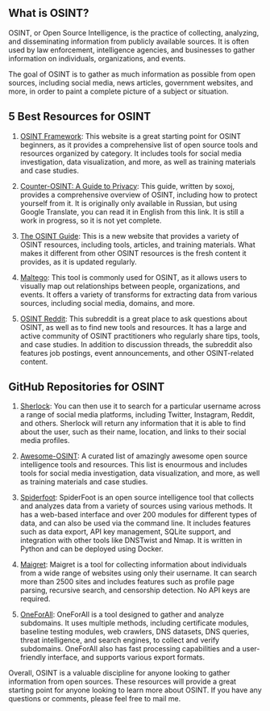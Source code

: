 ## What is OSINT?

OSINT, or Open Source Intelligence, is the practice of collecting, analyzing, and disseminating information from publicly available sources. It is often used by law enforcement, intelligence agencies, and businesses to gather information on individuals, organizations, and events.

The goal of OSINT is to gather as much information as possible from open sources, including social media, news articles, government websites, and more, in order to paint a complete picture of a subject or situation.

## 5 Best Resources for OSINT

1. [OSINT Framework](https://osintframework.com/): This website is a great starting point for OSINT beginners, as it provides a comprehensive list of open source tools and resources organized by category. It includes tools for social media investigation, data visualization, and more, as well as training materials and case studies.

2. [Counter-OSINT: A Guide to Privacy](https://github-com.translate.goog/soxoj/counter-osint-guide-ru?_x_tr_sl=auto&_x_tr_tl=en&_x_tr_hl=fr&_x_tr_pto=wapp): This guide, written by soxoj, provides a comprehensive overview of OSINT, including how to protect yourself from it. It is originally only available in Russian, but using Google Translate, you can read it in English from this link. It is still a work in progress, so it is not yet complete.

3. [The OSINT Guide](https://www.osintguide.com/): This is a new website that provides a variety of OSINT resources, including tools, articles, and training materials. What makes it different from other OSINT resources is the fresh content it provides, as it is updated regularly.

4. [Maltego](https://www.maltego.com/maltego-community/): This tool is commonly used for OSINT, as it allows users to visually map out relationships between people, organizations, and events. It offers a variety of transforms for extracting data from various sources, including social media, domains, and more.

5. [OSINT Reddit](https://www.reddit.com/r/OSINT/): This subreddit is a great place to ask questions about OSINT, as well as to find new tools and resources. It has a large and active community of OSINT practitioners who regularly share tips, tools, and case studies. In addition to discussion threads, the subreddit also features job postings, event announcements, and other OSINT-related content.

## GitHub Repositories for OSINT

1. [Sherlock](https://github.com/sherlock-project/sherlock): You can then use it to search for a particular username across a range of social media platforms, including Twitter, Instagram, Reddit, and others. Sherlock will return any information that it is able to find about the user, such as their name, location, and links to their social media profiles.

2. [Awesome-OSINT](https://github.com/jivoi/awesome-osint): A curated list of amazingly awesome open source intelligence tools and resources. This list is enourmous and includes tools for social media investigation, data visualization, and more, as well as training materials and case studies.

3. [Spiderfoot](https://github.com/smicallef/spiderfoot): SpiderFoot is an open source intelligence tool that collects and analyzes data from a variety of sources using various methods. It has a web-based interface and over 200 modules for different types of data, and can also be used via the command line. It includes features such as data export, API key management, SQLite support, and integration with other tools like DNSTwist and Nmap. It is written in Python and can be deployed using Docker.

4. [Maigret](https://github.com/soxoj/maigret): Maigret is a tool for collecting information about individuals from a wide range of websites using only their username. It can search more than 2500 sites and includes features such as profile page parsing, recursive search, and censorship detection. No API keys are required.

5. [OneForAll](https://github.com/shmilylty/OneForAll/blob/master/docs/en-us/README.md): OneForAll is a tool designed to gather and analyze subdomains. It uses multiple methods, including certificate modules, baseline testing modules, web crawlers, DNS datasets, DNS queries, threat intelligence, and search engines, to collect and verify subdomains. OneForAll also has fast processing capabilities and a user-friendly interface, and supports various export formats.

Overall, OSINT is a valuable discipline for anyone looking to gather information from open sources. These resources will provide a great starting point for anyone looking to learn more about OSINT. If you have any questions or comments, please feel free to mail me.
